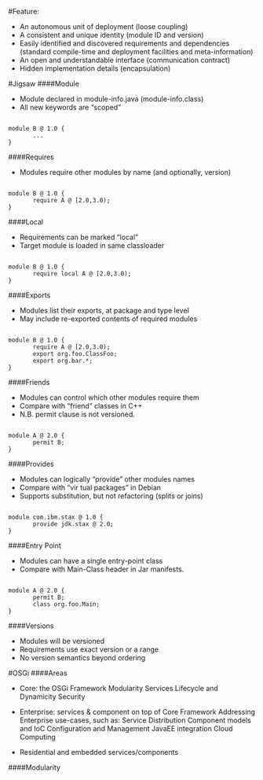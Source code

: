 #Feature:
- An autonomous unit of deployment (loose coupling)
- A consistent and unique identity (module ID and version)
- Easily identified and discovered requirements and dependencies (standard compile-time and deployment facilities and meta-information)
- An open and understandable interface (communication contract)
- Hidden implementation details (encapsulation)

#Jigsaw
####Module
- Module declared in module-info.java (module-info.class)
- All new keywords are “scoped”
<pre><code>
module B @ 1.0 {
       ...
}
</code></pre>

####Requires
- Modules require other modules by name (and optionally, version)
<pre><code>
module B @ 1.0 {
       require A @ [2.0,3.0);
}
</code></pre>

####Local
- Requirements can be marked “local”
- Target module is loaded in same classloader
<pre><code>
module B @ 1.0 {
       require local A @ [2.0,3.0);
}
</code></pre>

####Exports
- Modules list their exports, at package and type level
- May include re-exported contents of required modules
<pre><code>
module B @ 1.0 {
       require A @ [2.0,3.0);
       export org.foo.ClassFoo;
       export org.bar.*;
}
</pre></code>

####Friends
- Modules can control which other modules require them
- Compare with “friend” classes in C++
- N.B. permit clause is not versioned.
<pre><code>
module A @ 2.0 {
       permit B;
}
</pre></code>

####Provides
- Modules can logically “provide” other modules names
- Compare with “vir tual packages” in Debian
- Supports substitution, but not refactoring (splits or joins)
<pre><code>
module com.ibm.stax @ 1.0 {
       provide jdk.stax @ 2.0;
}
</pre></code>

####Entry Point
- Modules can have a single entry-point class
- Compare with Main-Class header in Jar manifests.
<pre><code>
module A @ 2.0 {
       permit B;
       class org.foo.Main;
}
</pre></code>

####Versions
- Modules will be versioned
- Requirements use exact version or a range
- No version semantics beyond ordering

#OSGi
####Areas
- Core: the OSGi Framework
Modularity
Services
Lifecycle and Dynamicity Security

- Enterprise: services & component on top of Core Framework
Addressing Enterprise use-cases, such as:
Service Distribution Component models and IoC Configuration and Management JavaEE integration
Cloud Computing

- Residential and embedded services/components

####Modularity
